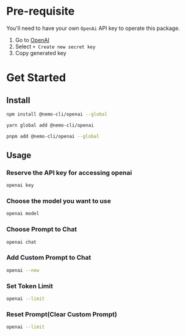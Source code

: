 # Pre-requisite

You'll need to have your own `OpenAi` API key to operate this package.

1. Go to [OpenAI](https://platform.openai.com/account/api-keys)
2. Select `+ Create new secret key`
3. Copy generated key

# Get Started

## Install

```bash
npm install @nemo-cli/openai --global
```

```bash
yarn global add @nemo-cli/openai
```

```bash
pnpm add @nemo-cli/openai --global
```

## Usage

### Reserve the API key for accessing openai

```bash
openai key
```

### Choose the model you want to use

```bash
openai model
```

### Choose Prompt to Chat

```bash
openai chat
```

### Add Custom Prompt to Chat

```bash
openai --new
```

### Set Token Limit

```bash
openai --limit
```

### Reset Prompt(Clear Custom Prompt)

```bash
openai --limit
```
